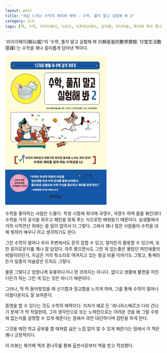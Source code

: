 ```yaml
---
layout: post
title: "새삼 느끼는 수학의 재미와 매력 - 수학, 풀지 말고 실험해 봐 2"
category: 도서
tags: [책, 수학, 라이이웨이, 타오즈, 다푸차오메이, 김지혜, 미디어숲, 북카페 책과 콩나무, 서평]
---
```


'라이이웨이(賴以威)'의
'수학, 풀지 말고 실험해 봐 2(賴爸爸的數學實驗: 12堂生活數感課)'는
수학을 꽤나 흥미롭게 담아낸 책이다.

![표지](/images/book/lai-baba-de-shuxue-shiya-12-tang-shenghuo-shu-gan-ke-book-h480.jpg)

수학을 좋아하는 사람은 드물다.
학생 시절에 워낙에 국영수, 국영수 하며 들들 볶인데다
수학을 거의 공식을 외우고 패턴을 맞춰 푸는 식으로만 배워왔기 때문이다.
실생활에서 거의 사칙연산 외에는 쓸 일이 없어서 더 그렇다.
그래서 꽤나 많은 사람들이 수학을 대체 뭣하러 배우나 하고 생각하기도 한다.

그런 수학이 얼마나 우리 주변에서도 흔히 접할 수 있고,
얼마든지 활용할 수 있으며,
또한 흥미로운지를 꽤나 잘 담았다.
자주 봤으면서도 그런 게 있는줄은 몰랐던 파인애플의 비밀이라던가,
지금은 거의 헛소리로 여겨지고 있는 황금 비율 이야기도 그렇고,
통계라든가 일종의 마술같은 트릭도 그렇다.

물론 그렇다고 엄청나게 유용하다거나 한 것까지는 아니다.
없다고 생활에 불편을 끼친다든가 하는 그런 게 있는 것은 아니기 때문이다.

그러나, 딱 딱 들어맞았을 때 신기함과 정교함을 느끼게 하며,
그를 통해 수학이 얼마나 아름다운지도 잘 보여준다.

증명을 할 수 있다는 것도 수학의 매력이다.
저자가 예로 든 '쾨니히스베르크 다리 건너기 문제'가 딱 적절한데,
그저 생각만으로 또는 노력만으로는 어려운 것을
왜 그럴 수밖에 없는지를 설명할 수 있게 해준다는 점에서
과연 대단하다며 감탄을 하게 한다.

그것을 예전 학교 공부를 할 때처럼 싫은 느낌 없이 알 수 있게 해준다는 점에서
이 책은 꽤나 긍정적이다.



<div class="im im-info">
이 리뷰는 북카페 책과 콩나무를 통해 출판사로부터 책을 받고 작성했다.
</div>
